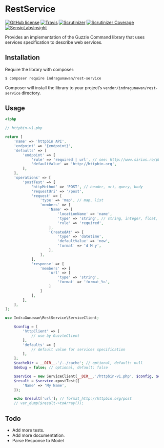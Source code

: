 RestService
===========

[![GitHub license](https://img.shields.io/badge/license-MIT-brightgreen.svg?style=flat-square)](https://github.com/indragunawan/rest-service/blob/master/LICENSE)
[![Travis](https://img.shields.io/travis/indragunawan/rest-service.svg?style=flat-square)](https://api.travis-ci.org/IndraGunawan/rest-service.svg?branch=master)
[![Scrutinizer](https://img.shields.io/scrutinizer/g/indragunawan/rest-service.svg?style=flat-square)](https://scrutinizer-ci.com/g/indragunawan/rest-service)
[![Scrutinizer Coverage](https://img.shields.io/scrutinizer/coverage/g/indragunawan/rest-service.svg?style=flat-square)](https://scrutinizer-ci.com/g/indragunawan/rest-service/code-structure)
[![SensioLabsInsight](https://insight.sensiolabs.com/projects/8d1ecd53-bef1-4cca-b598-512676a54f58/small.png)](https://insight.sensiolabs.com/projects/8d1ecd53-bef1-4cca-b598-512676a54f58)

Provides an implementation of the Guzzle Command library that uses services specification to describe web services.

Installation
------------

Require the library with composer:

``` bash
$ composer require indragunawan/rest-service
```

Composer will install the library to your project’s `vendor/indragunawan/rest-service` directory.

Usage
-----

```php
<?php

// httpbin-v1.php

return [
    'name' => 'httpbin API',
    'endpoint' => '{endpoint}',
    'defaults' => [
        'endpoint' => [
            'rule' => 'required | url', // see: http://www.sirius.ro/php/sirius/validation/validation_rules.html
            'defaultValue' => 'http://httpbin.org',
        ],
    ],
    'operations' => [
        'postTest' => [
            'httpMethod' => 'POST', // header, uri, query, body
            'requestUri' => '/post',
            'request' => [
                'type' => 'map', // map, list
                'members' => [
                    'Name' => [
                        'locationName' => 'name',
                        'type' => 'string', // string, integer, float, number, boolean, datetime
                        'rule' => 'required',
                    ],
                    'CreatedAt' => [
                        'type' => 'datetime',
                        'defaultValue' => 'now',
                        'format' => 'd M y',
                    ],
                ],
            ],
            'response' => [
                'members' => [
                    'url' => [
                        'type' => 'string',
                        'format' => 'format_%s',
                    ]
                ]
            ],
        ],
    ],
];
```

```php
use IndraGunawan\RestService\ServiceClient;

    $config = [
        'httpClient' => [
            // use by GuzzleClient
        ],
        'defaults' => [
            // default value for services specification
        ],
    ];
    $cacheDir = __DIR__.'/../cache'; // optional, default: null
    $debug = false; // optional, default: false

    $service = new ServiceClient(__DIR__.'/httpbin-v1.php', $config, $cacheDir, $debug);
    $result = $service->postTest([
        'Name' => 'My Name',
    ]);

    echo $result['url']; // format_http://httpbin.org/post
    // var_dump($result->toArray());
```

Todo
----
* Add more tests.
* Add more documentation.
* Parse Response to Model
